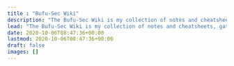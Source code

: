 ```yaml
---
title : "Bufu-Sec Wiki"
description: "The Bufu-Sec Wiki is my collection of notes and cheatsheets, gathered on the way to become a professional Red Teamer."
lead: "The Bufu-Sec Wiki is my collection of notes and cheatsheets, gathered on the way to become a professional Red Teamer. Credits go to https://book.hacktricks.xyz/ and https://github.com/swisskyrepo/PayloadsAllTheThings for a lot of the content, and https://github.com/h-enk for his amazing https://github.com/h-enk/doks theme."
date: 2020-10-06T08:47:36+00:00
lastmod: 2020-10-06T08:47:36+00:00
draft: false
images: []
---
```

